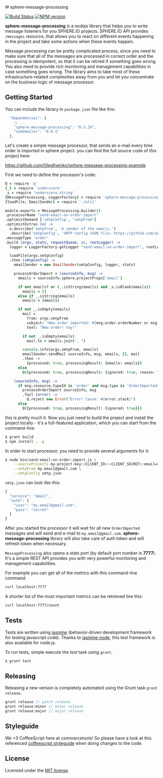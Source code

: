 I# sphere-message-processing

[![Build Status](https://travis-ci.org/sphereio/sphere-message-processing.png?branch=master)](https://travis-ci.org/sphereio/sphere-message-processing) [![NPM version](https://badge.fury.io/js/sphere-message-processing.png)](http://badge.fury.io/js/sphere-message-processing)

**sphere-message-processing** is a nodejs library that helps you to write message listeners for you SPHERE.IO projects.
SPHERE.IO API provides `/messages` resource, that allows you to react on different events happening in the project and
take some actions when these events happen.

Message processing can be pretty complicated process, since you need to make sure that all of the messages are
processed in correct order and the processing is idempotent, so that it can be retried if something goes wrong.
You also need to provide rich monitoring and management capabilities in case something goes wrong. The library
aims to take  most of these infrastructure-related complexities away from you and let you concentrate on the business
logic of message processor.

## Getting Started

You can include the library in `package.json` file like this:

```javascript
  "dependencies": {
    // ...
    "sphere-message-processing": "0.3.19",
    "nodemailer": "0.6.1"
  },
```

Let's create a simple message processor, that sends an e-mail every time order is imported in sphere project. you can find the full
source code of this project here:

https://github.com/OlegIlyenko/sphere-message-processing-example

First we need to define the processor's code:

```coffeescript
Q = require 'q'
{_} = require 'underscore'
_s = require 'underscore.string'
{MessageProcessing, LoggerFactory} = require 'sphere-message-processing'
{loadFile, EmailSender} = require './util'

module.exports = MessageProcessing.builder()
.processorName "send-email-on-order-import"
.optimistDemand ['smtpConfig', "smtpFrom"]
.optimistExtras (o) ->
  o.describe('smtpFrom', 'A sender of the emails.')
  .describe('smtpConfig', 'SMTP Config JSON file: https://github.com/andris9/Nodemailer#setting-up-smtp')
.messageType 'order'
.build (argv, stats, requestQueue, cc, rootLogger) ->
  logger = LoggerFactory.getLogger "send-email-on-order-import", rootLogger

  loadFile(argv.smtpConfig)
  .then (smtpConfig) ->
    emailSender = new EmailSender(smtpConfig, logger, stats)

    processOrderImport = (sourceInfo, msg) ->
      emails = sourceInfo.sphere.projectProps['email']

      if not emails? or (_.isString(emails) and _s.isBlank(emails))
        emails = []
      else if _.isString(emails)
        emails = [emails]

      if not _.isEmpty(emails)
        mail =
          from: argv.smtpFrom
          subject: "New order imported: #{msg.order.orderNumber or msg.order.id}"
          text: "New order! Yay!"

        if not _.isEmpty(emails)
          mail.to = emails.join(", ")

        console.info(argv.smtpFrom, emails)
        emailSender.sendMail sourceInfo, msg, emails, [], mail
        .then ->
          {processed: true, processingResult: {emails: emails}}
      else
        Q({processed: true, processingResult: {ignored: true, reason: "no TO"}})

    (sourceInfo, msg) ->
      if msg.resource.typeId is 'order' and msg.type is 'OrderImported'
        processOrderImport sourceInfo, msg
        .fail (error) ->
          Q.reject new Error("Error! Cause: #{error.stack}")
      else
        Q({processed: true, processingResult: {ignored: true}})

```

this is pretty much it. Now you just need to build the project and install the project locally - it's a full-featured application,
which you can start from the command-line:

```bash
$ grant build
$ npm install . -g
```

In order to start processor, you need to provide several arguments for it:

```bash
$ node bin/send-email-on-order-import.js \
    --sourceProjects my-project-key:<CLIENT_ID>:<CLIENT_SECRET>:email=my.email@gmail.com \
    --smtpFrom my.email@gmail.com \
    --smtpConfig smtp.json
```

`smtp.json` can look like this:

```javascript
{
  "service": "Gmail",
  "auth": {
    "user": "my.email@gmail.com",
    "pass": "secret"
  }
}
```

After you started the processor it will wait for all new `OrderImported` messages and will send and e-mail to `my.email@gmail.com`.
**sphere-message-processing** library will also take care of auth token and will refresh token when necessary.

`MessageProcessing` also opens a stats port (by default port number is **7777**). It's a simple REST API provides you with very
powerful monitoring and management capabilities.

For example you can get all of the metrics with this command-line command:

```bash
curl localhost:7777
```

A shorter list of the most important metrics can be retrieved line this:

```bash
curl localhost:7777/count
```

## Tests

Tests are written using [jasmine](http://pivotal.github.io/jasmine/) (behavior-driven development framework for testing javascript code). Thanks to [jasmine-node](https://github.com/mhevery/jasmine-node), this test framework is also available for node.js.

To run tests, simple execute the *test* task using `grunt`.
```bash
$ grunt test
```

## Releasing

Releasing a new version is completely automated using the Grunt task `grunt release`.

```javascript
grunt release // patch release
grunt release:minor // minor release
grunt release:major // major release
```

## Styleguide

We <3 CoffeeScript here at commercetools! So please have a look at this referenced [coffeescript styleguide](https://github.com/polarmobile/coffeescript-style-guide) when doing changes to the code.

## License

Licensed under the [MIT license](http://opensource.org/licenses/MIT).
